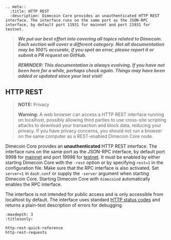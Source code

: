 ```{eval-rst}
.. meta::
  :title: HTTP REST
  :description: Dimecoin Core provides an unauthenticated HTTP REST interface. The interface runs on the same port as the JSON-RPC interface, by default port 11931 for mainnet and port 21931 for testnet. 
```

> ***We put our best effort into covering all topics related to Dimecoin. Each section will cover a different category. Not all documentation may be 100% accurate, if you spot an error, please report it or submit a PR request on GitHub.***
>
> ***REMINDER: This documentation is always evolving. If you have not been here for a while, perhaps check again. Things may have been added or updated since your last visit!***

## HTTP REST

>**NOTE:** Privacy
>
> **Warning:** A web browser can access a HTTP REST interface running on localhost, possibly allowing third parties to use cross-site scripting attacks to download your transaction and block data, reducing your privacy.  If you have privacy concerns, you should not run a browser on the same computer as a REST-enabled Dimecoin Core node.

Dimecoin Core provides an **unauthenticated** HTTP REST interface.  The interface runs on the same port as the JSON-RPC interface, by default port 9998 for [mainnet](../resources/glossary.md#mainnet) and port 19998 for [testnet](../resources/glossary.md#testnet). It must be enabled by either starting Dimecoin Core with the `-rest` option or by specifying `rest=1` in the configuration file. Make sure that the RPC interface is also activated. Set `server=1` in `dash.conf` or supply the `-server` argument when starting Dimecoin Core. Starting Dimecoin Core with `dimecoind` automatically enables the RPC interface.

The interface is not intended for public access and is only accessible from localhost by default. The interface uses standard [HTTP status codes](https://en.wikipedia.org/wiki/List_of_HTTP_status_codes) and returns a plain-text description of errors for debugging.

```{toctree}
:maxdepth: 3
:titlesonly:

http-rest-quick-reference
http-rest-requests
```
